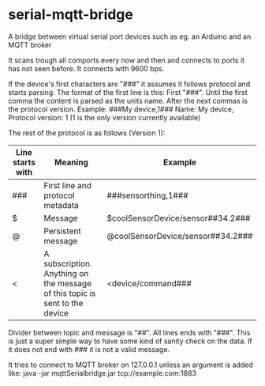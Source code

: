# serial-mqtt-bridge
A bridge between virtual serial port devices such as eg. an Arduino and an MQTT broker

It scans trough all comports every now and then and connects to ports it has not seen before.
It connects with 9600 bps.

If the device's first characters are "###" it assumes it follows protocol and starts parsing. 
The format of the first line is this: First "###". Until the first comma the content is parsed as the units name. After the next commas is the protocol version.
Example:
###My device,1###
Name: My device,
Protocol version: 1 (1 is the only version currently available)

The rest of the protocol is as follows (Version 1):

| Line starts with  | Meaning | Example |
| ----------------- | ------- | ------- |
| ###  | First line and protocol metadata | ###sensorthing,1### |
| $  | Message  | $coolSensorDevice/sensor##34.2### |
| @  | Persistent message  | @coolSensorDevice/sensor##34.2### |
| <  | A subscription. Anything on the message of this topic is sent to the device | <device/command### |

Divider between topic and message is "##".
All lines ends with "###". This is just a super simple way to have some kind of sanity check on the data. If it does not end with ### it is not a valid message.


It tries to connect to MQTT broker on 127.0.0.1 unless an argument is added like: java -jar mqttSerialbridge.jar tcp://example.com:1883
